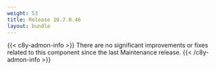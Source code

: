 ```yaml
---
weight: 53
title: Release 10.7.0.46
layout: bundle
---
```


{{< c8y-admon-info >}}
There are no significant improvements or fixes related to this component since the last Maintenance release.
{{< /c8y-admon-info >}}

